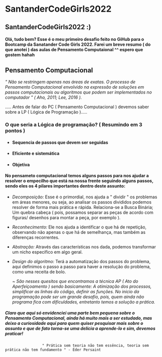# SantanderCodeGirls2022
## SantanderCodeGirls2022 :) 

#### Olá, tudo bem? Esse é o meu primeiro desafio feito no GiHub para o Bootcamp da Sanatander Code Girls 2022. Farei um breve resumo ( do que anotei ) das aulas de Pensamento Computaional ^^ espero que gostem hahah

##  Pensamento Computacional

_" Não se restringem apenas nas áreas de exatas. O processo de Pensamento Computacional envolvido na expressão de soluções em passos computacionais ou algoritmos que podem ser implementados no computador " ( Aho, 2011; Lee, 2016 )._

..... Antes de falar do PC ( Pensamento Computacional ) devemos saber sobre a LP ( Lógica de Programação ).....
 
### O que seria a Lógica de programação? ( Resumindo em 3 pontos )

- #### Sequencia de passos que devem ser seguidas

- #### Eficiente e sistemática

- #### Objetiva


 #### No pensameto computacional temos alguns passos para nos ajudar a resolver o empecilho que está na nossa frente seguindo alguns passos, sendo eles os 4 pilares importantes dentro deste assunto:
 
- _Decomposição:_ Esse é o primordial, nos ajuda a " dividir " os problemas em áreas menores, ou seja, ao analisar os passos divididos podemos resolver de forma mais prática e rápida. Relaciona-se a Busca Binária; Um quebra cabeça ( pois, possamos separar as peças de acordo com figuras/ desenhos para montar a peça, por exemplo ).

- _Reconhecimento:_ Ele nos ajuda a identificar o que há de repetição, observando não apenas o que há de semelhança, mas também as diferenças recorrentes.

- _Abstração:_ Através das características nos dada, podemos transformar um nicho específico em algo geral. 

- _Design do algoritmo:_ Terá a automatização dos passos do problema, aqui definimos o passo a passo para haver a resolução do problema, como uma receita de bolo.
  
  ~ _São nesses quesitos que encontramos a técnica AP ( Ato do Aperfeiçoamento ) sendo basicamente: A otimização dos processos, simplificar as linhas do código, definir as funções. No inicio da programação pode ser um grande desafio, pois, quem ainda não programa fica com dificuldades, entretanto temos a solução a prática._


##### Claro que aqui só envidenciei uma parte bem pequena sobre o Pensamento Computacional, ainda há muito mais a ser estudado, mas deixo a curiosidade aqui para quem quiser pesquisar mais sobre o assunto e que de fato torna-se uma delícia a aprende-lo e sim, devemos praticar! 
                     " Prática sem teoria não tem essência, teoria sem prática não tem fundamento " - Éder Persaint

